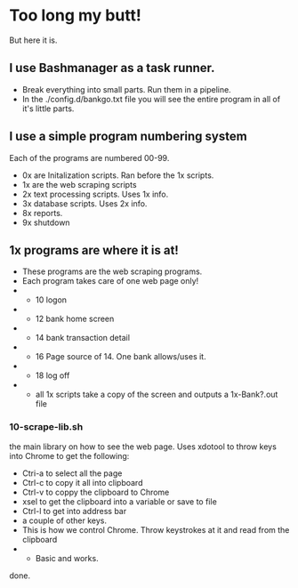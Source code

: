 # Too long my butt!

But here it is.


## I use Bashmanager as a task runner.  
* Break everything into small parts.  Run them in a pipeline.
* In the ./config.d/bankgo.txt file you will see the entire program in all of it's little parts.


## I use a simple program numbering system
Each of the programs are numbered 00-99.  
* 0x are Initalization scripts.  Ran before the 1x scripts.
* 1x are the web scraping scripts
* 2x text processing scripts.  Uses 1x info.
* 3x database scripts.  Uses 2x info.
* 8x reports.
* 9x shutdown


## 1x programs are where it is at!
* These programs are the web scraping programs.  
* Each program takes care of one web page only!  
* * 10 logon
* * 12 bank home screen
* * 14 bank transaction detail
* * 16 Page source of 14.  One bank allows/uses it.  
* * 18 log off
* * all 1x scripts take a copy of the screen and outputs a 1x-Bank?.out file

### 10-scrape-lib.sh
the main library on how to see the web page.  Uses xdotool to throw keys into Chrome to get the following:
* Ctri-a to select all the page
* Ctrl-c to copy it all into clipboard
* Ctrl-v to coppy the clipboard to Chrome
* xsel to get the clipboard into a variable or save to file
* Ctrl-l to get into address bar
* a couple of other keys.
* This is how we control Chrome.  Throw keystrokes at it and read from the clipboard
* * Basic and works.

done.
